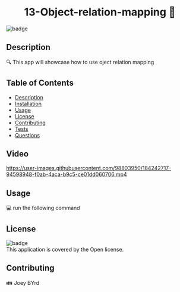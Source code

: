 <h1 align="center">13-Object-relation-mapping 👋</h1>
  
![badge](https://img.shields.io/badge/license-Open-brightgreen)<br />

## Description
🔍 This app will showcase how to use oject relation mapping

## Table of Contents
- [Description](#description)
- [Installation](#installation)
- [Usage](#usage)
- [License](#license)
- [Contributing](#contributing)
- [Tests](#tests)
- [Questions](#questions)

## Video


https://user-images.githubusercontent.com/98803950/184242717-94598948-f0ab-4aca-b9c5-ce01dd060706.mp4



## Usage
💻 run the following command

## License
![badge](https://img.shields.io/badge/license-Open-brightgreen)
<br />
This application is covered by the Open license. 

## Contributing
👪 Joey BYrd

